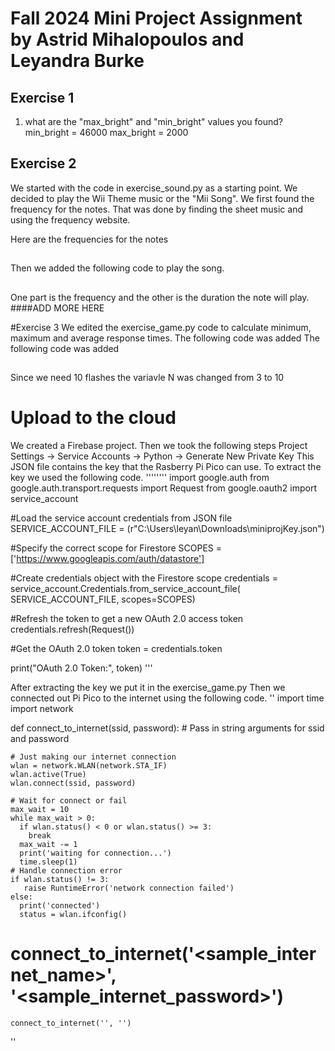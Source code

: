 # Fall 2024 Mini Project Assignment by Astrid Mihalopoulos and Leyandra Burke
## Exercise 1
1.  what are the "max_bright" and "min_bright" values you found?
   min_bright = 46000
   max_bright = 2000

## Exercise 2
We started with the code in exercise_sound.py as a starting point. We decided to play the Wii Theme music or the "Mii Song". We first found the frequency for the notes. That was done by finding the sheet music and using the frequency website. 

Here are the frequencies for the notes 
##
Then we added the following code to play the song. 
##
One part is the frequency and the other is the duration the note will play. 
####ADD MORE HERE 

#Exercise 3
We edited the exercise_game.py code to calculate minimum, maximum and average response times. The following code was added 
The following code was added 
##
Since we need 10 flashes the variavle N was changed from 3 to 10 

# Upload to the cloud 
We created a Firebase project. Then we took the following steps Project Settings -> Service Accounts -> Python -> Generate New Private Key
This JSON file contains the key that the Rasberry Pi Pico can use. 
To extract the key we used the following code. 
''''''''
import google.auth
from google.auth.transport.requests import Request
from google.oauth2 import service_account

#Load the service account credentials from JSON file
SERVICE_ACCOUNT_FILE = (r"C:\Users\leyan\Downloads\miniprojKey.json")

#Specify the correct scope for Firestore
SCOPES = ['https://www.googleapis.com/auth/datastore']

#Create credentials object with the Firestore scope
credentials = service_account.Credentials.from_service_account_file(
    SERVICE_ACCOUNT_FILE, scopes=SCOPES)

#Refresh the token to get a new OAuth 2.0 access token
credentials.refresh(Request())

#Get the OAuth 2.0 token
token = credentials.token

print("OAuth 2.0 Token:", token)
'''

After extracting the key we put it in the exercise_game.py
Then we connected out Pi Pico to the internet using the following code. 
''
import time
import network

def connect_to_internet(ssid, password):
    # Pass in string arguments for ssid and password

    # Just making our internet connection
    wlan = network.WLAN(network.STA_IF)
    wlan.active(True)
    wlan.connect(ssid, password)

    # Wait for connect or fail
    max_wait = 10
    while max_wait > 0:
      if wlan.status() < 0 or wlan.status() >= 3:
        break
      max_wait -= 1
      print('waiting for connection...')
      time.sleep(1)
    # Handle connection error
    if wlan.status() != 3:
       raise RuntimeError('network connection failed')
    else:
      print('connected')
      status = wlan.ifconfig()

 # connect_to_internet('<sample_internet_name>', '<sample_internet_password>')

    connect_to_internet('', '')
''
